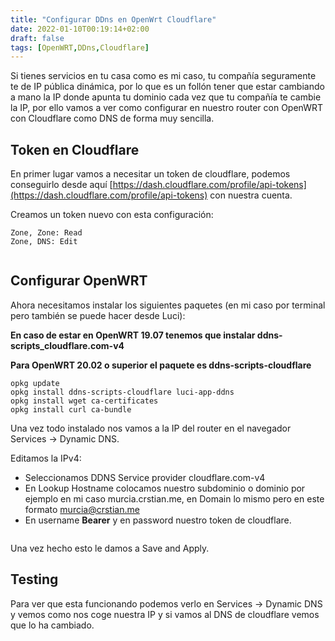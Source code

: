 ```yaml
---
title: "Configurar DDns en OpenWrt Cloudflare"
date: 2022-01-10T00:19:14+02:00
draft: false
tags: [OpenWRT,DDns,Cloudflare]
---
```


Si tienes servicios en tu casa como es mi caso, tu compañía seguramente te de IP pública dinámica, por lo que es un follón tener que estar cambiando a mano la IP donde apunta tu dominio cada vez que tu compañía te cambie la IP, por ello vamos a ver como configurar en nuestro router con OpenWRT con Cloudflare como DNS de forma muy sencilla.

## Token en Cloudflare

En primer lugar vamos a necesitar un token de cloudflare, podemos conseguirlo desde aquí [https://dash.cloudflare.com/profile/api-tokens](https://dash.cloudflare.com/profile/api-tokens) con nuestra cuenta.

Creamos un token nuevo con esta configuración:

    Zone, Zone: Read
    Zone, DNS: Edit

![]()

## Configurar OpenWRT

Ahora necesitamos instalar los siguientes paquetes (en mi caso por terminal pero también se puede hacer desde Luci):

**En caso de estar en OpenWRT 19.07 tenemos que instalar ddns-scripts_cloudflare.com-v4**

**Para OpenWRT 20.02 o superior el paquete es ddns-scripts-cloudflare**

```
opkg update
opkg install ddns-scripts-cloudflare luci-app-ddns
opkg install wget ca-certificates
opkg install curl ca-bundle

```

Una vez todo instalado nos vamos a la IP del router en el navegador Services -> Dynamic DNS.

Editamos la IPv4:

- Seleccionamos DDNS Service provider cloudflare.com-v4
- En Lookup Hostname colocamos nuestro subdominio o dominio por ejemplo en mi caso murcia.crstian.me, en Domain lo mismo pero en este formato murcia@crstian.me
- En username **Bearer** y en password nuestro token de cloudflare.

![]()

Una vez hecho esto le damos a Save and Apply.

## Testing

Para ver que esta funcionando podemos verlo en Services -> Dynamic DNS y vemos como nos coge nuestra IP y si vamos al DNS de cloudflare vemos que lo ha cambiado.

![]()